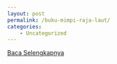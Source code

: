 ```yaml
---
layout: post
permalink: /buku-mimpi-raja-laut/
categories:
    - Uncategorized
---
```


[Baca Selengkapnya](/02)